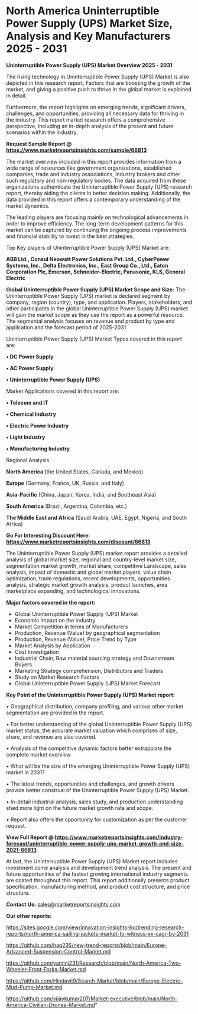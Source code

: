 # North America Uninterruptible Power Supply (UPS) Market Size, Analysis and Key Manufacturers 2025 - 2031

<Strong> Uninterruptible Power Supply (UPS) Market Overview 2025 - 2031</strong>

The rising technology in Uninterruptible Power Supply (UPS) Market is also depicted in this research report. Factors that are boosting the growth of the market, and giving a positive push to thrive in the global market is explained in detail.

Furthermore, the report highlights on emerging trends, significant drivers, challenges, and opportunities, providing all necessary data for thriving in the industry. This report market research offers a comprehensive perspective, including an in-depth analysis of the present and future scenarios within the industry.

<strong>Request Sample Report @ <a href=https://www.marketreportsinsights.com/sample/66813>https://www.marketreportsinsights.com/sample/66813</a></strong>

The market overview included in this report provides information from a wide range of resources like government organizations, established companies, trade and industry associations, industry brokers and other such regulatory and non-regulatory bodies. The data acquired from these organizations authenticate the Uninterruptible Power Supply (UPS) research report, thereby aiding the clients in better decision making. Additionally, the data provided in this report offers a contemporary understanding of the market dynamics.

The leading players are focusing mainly on technological advancements in order to improve efficiency. The long-term development patterns for this market can be captured by continuing the ongoing process improvements and financial stability to invest in the best strategies.

Top Key players of Uninterruptible Power Supply (UPS) Market are:

<strong>ABB Ltd., Consul Neowatt Power Solutions Pvt. Ltd., CyberPower Systems, Inc., Delta Electronics, Inc., East Group Co., Ltd., Eaton Corporation Plc, Emerson, Schneider-Electric, Panasonic, KLS, General Electric</strong>

<strong><b>Global Uninterruptible Power Supply (UPS) Market Scope and Size:</b></strong>
The Uninterruptible Power Supply (UPS) market is declared segment by company, region (country), type, and application. Players, stakeholders, and other participants in the global Uninterruptible Power Supply (UPS) market will gain the market scope as they use the report as a powerful resource. The segmental analysis focuses on revenue and product by type and application and the forecast period of 2025-2031.

Uninterruptible Power Supply (UPS) Market Types covered in this report are:

<strong>• DC Power Supply

• AC Power Supply

• Uninterruptible Power Supply (UPS)</strong>

Market Applications covered in this report are:

<strong>• Telecom and IT

• Chemical Industry

• Electric Power Industry

• Light Industry

• Manufacturing Industry</strong> 

Regional Analysis

<strong>North America</strong> (the United States, Canada, and Mexico)

<strong>Europe</strong> (Germany, France, UK, Russia, and Italy)

<strong>Asia-Pacific</strong> (China, Japan, Korea, India, and Southeast Asia)

<strong>South America</strong> (Brazil, Argentina, Colombia, etc.)

<strong>The Middle East and Africa</strong> (Saudi Arabia, UAE, Egypt, Nigeria, and South Africa)

<strong>Go For Interesting Discount Here: <a href=https://www.marketreportsinsights.com/discount/66813>https://www.marketreportsinsights.com/discount/66813</a></strong>

The Uninterruptible Power Supply (UPS) market report provides a detailed analysis of global market size, regional and country-level market size, segmentation market growth, market share, competitive Landscape, sales analysis, impact of domestic and global market players, value chain optimization, trade regulations, recent developments, opportunities analysis, strategic market growth analysis, product launches, area marketplace expanding, and technological innovations.

<strong><b>Major factors covered in the report:</b></strong>
<ul>
  <li>Global Uninterruptible Power Supply (UPS) Market </li>
  <li>Economic Impact on the Industry</li>
  <li>Market Competition in terms of Manufacturers</li>
  <li>Production, Revenue (Value) by geographical segmentation</li>
  <li>Production, Revenue (Value), Price Trend by Type</li>
  <li>Market Analysis by Application</li>
  <li>Cost Investigation</li>
  <li>Industrial Chain, Raw material sourcing strategy and Downstream Buyers</li>
  <li>Marketing Strategy comprehension, Distributors and Traders</li>
  <li>Study on Market Research Factors</li>
  <li>Global Uninterruptible Power Supply (UPS) Market Forecast</li>
</ul>

<strong><b>Key Point of the Uninterruptible Power Supply (UPS) Market report:</b></strong>

• Geographical distribution, company profiling, and various other market segmentation are provided in the report.

• For better understanding of the global Uninterruptible Power Supply (UPS) market status, the accurate market valuation which comprises of size, share, and revenue are also covered.

• Analysis of the competitive dynamic factors better extrapolate the complete market overview

• What will be the size of the emerging Uninterruptible Power Supply (UPS) market in 2031?

• The latest trends, opportunities and challenges, and growth drivers provide better construal of the Uninterruptible Power Supply (UPS) Market.

• In-detail industrial analysis, sales study, and production understanding shed more light on the future market growth rate and scope.

• Report also offers the opportunity for customization as per the customer request.

<strong><b>View Full Report @ <a href=https://www.marketreportsinsights.com/industry-forecast/uninterruptible-power-supply-ups-market-growth-and-size-2021-66813>https://www.marketreportsinsights.com/industry-forecast/uninterruptible-power-supply-ups-market-growth-and-size-2021-66813</a></b></strong>


At last, the Uninterruptible Power Supply (UPS) Market report includes investment come analysis and development trend analysis. The present and future opportunities of the fastest growing international industry segments are coated throughout this report. This report additionally presents product specification, manufacturing method, and product cost structure, and price structure.

<strong>Contact Us:</strong>
sales@marketreportsinsights.com

<strong>Our other reports:</strong>

<a href=https://sites.google.com/view/innovation-insights-hq/trending-research-reports/north-america-sailing-jackets-market-to-witness-xx-cagr-by-2031>https://sites.google.com/view/innovation-insights-hq/trending-research-reports/north-america-sailing-jackets-market-to-witness-xx-cagr-by-2031</a>

<a href=https://github.com/haq235/new-trend-reports/blob/main/Europe-Advanced-Suspension-Control-Market.md>https://github.com/haq235/new-trend-reports/blob/main/Europe-Advanced-Suspension-Control-Market.md</a>

<a href=https://github.com/yamini231/Research/blob/main/North-America-Two-Wheeler-Front-Forks-Market.md>https://github.com/yamini231/Research/blob/main/North-America-Two-Wheeler-Front-Forks-Market.md</a>

<a href=https://github.com/Hindavii9/Search-Market/blob/main/Europe-Electric-Mud-Pump-Market.md>https://github.com/Hindavii9/Search-Market/blob/main/Europe-Electric-Mud-Pump-Market.md</a>

<a href=https://github.com/vijaykumar207/Market-executive/blob/main/North-America-Civilian-Drones-Market.md>https://github.com/vijaykumar207/Market-executive/blob/main/North-America-Civilian-Drones-Market.md</a>"
